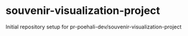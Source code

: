 # souvenir-visualization-project

Initial repository setup for pr-poehali-dev/souvenir-visualization-project